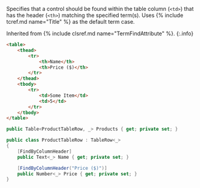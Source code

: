 Specifies that a control should be found within the table column (`<td>`) that has the header (`<th>`) matching the specified term(s). Uses {% include tcref.md name="Title" %} as the default term case.

Inherited from {% include clsref.md name="TermFindAttribute" %}.
{:.info}

```html
<table>
    <thead>
        <tr>
            <th>Name</th>
            <th>Price ($)</th>
        </tr>
    </thead>
    <tbody>
        <tr>
            <td>Some Item</td>
            <td>5</td>
        </tr>
    </tbody>
</table>

```
```cs
public Table<ProductTableRow, _> Products { get; private set; }

public class ProductTableRow : TableRow<_>
{
    [FindByColumnHeader]
    public Text<_> Name { get; private set; }

    [FindByColumnHeader("Price ($)")]
    public Number<_> Price { get; private set; }
}
```